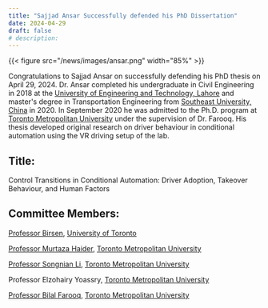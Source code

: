 ```yaml
---
title: "Sajjad Ansar Successfully defended his PhD Dissertation"
date: 2024-04-29
draft: false
# description:
---
```

{{< figure src="/news/images/ansar.png" width="85%" >}}


<!--more-->

Congratulations to Sajjad Ansar on successfully defending his PhD thesis on April 29, 2024. Dr. Ansar completed his undergraduate in Civil Engineering in 2018 at the [University of Engineering and Technology, Lahore](https://www.uet.edu.pk/home/) and master's degree in Transportation Engineering from [Southeast University, China](https://www.seu.edu.cn/english/) in 2020. In September 2020 he was admitted to the Ph.D. program at [Toronto Metropolitan University](https://www.torontomu.ca/) under the supervision of Dr. Farooq. His thesis developed original research on driver behaviour in conditional automation using the VR driving setup of the lab. 


## Title: 

Control Transitions in Conditional Automation: Driver Adoption, Takeover Behaviour, and Human Factors

## Committee Members:
  [Professor Birsen](https://www.mie.utoronto.ca/faculty_staff/donmez/), [University of Toronto](https://www.utoronto.ca)
  
  [Professor Murtaza Haider](https://www.torontomu.ca/tedrogersschool/business-management/majors/real-estate-management/faculty/murtaza-haider/), [Toronto Metropolitan University](https://www.torontomu.ca/)
  
  [Professor Songnian Li](https://www.torontomu.ca/civil/people/faculty/songnian-li/), [Toronto Metropolitan University](https://www.torontomu.ca/)

  Professor Elzohairy Yoassry, [Toronto Metropolitan University](https://www.torontomu.ca/)
  
  [Professor Bilal Farooq](https://www.torontomu.ca/civil/people/faculty/bilal-farooq/), [Toronto Metropolitan University](https://www.torontomu.ca/)

